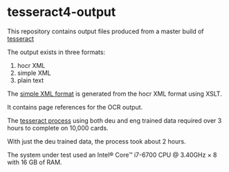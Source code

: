 tesseract4-output
=========

This repository contains output files produced from a master build of [tesseract](https://github.com/tesseract-ocr/tesseract)

The output exists in three formats:
1. hocr XML 
2. simple XML
3. plain text

The [simple XML format](https://raw.githubusercontent.com/ub-leipzig/tesseract4-output/master/hocr/0_9999_deu%2Beng.xml) 
is generated from the hocr XML format using XSLT.

It contains page references for the OCR output.

The [tesseract process](https://github.com/tesseract-ocr/tesseract/wiki/NeuralNetsInTesseract4.00) using both deu and eng trained data required over 3 hours to complete on 10,000 cards. 

With just the deu trained data, the process took about 2 hours.

The system under test used an Intel® Core™ i7-6700 CPU @ 3.40GHz × 8 with 16 GB of RAM.

